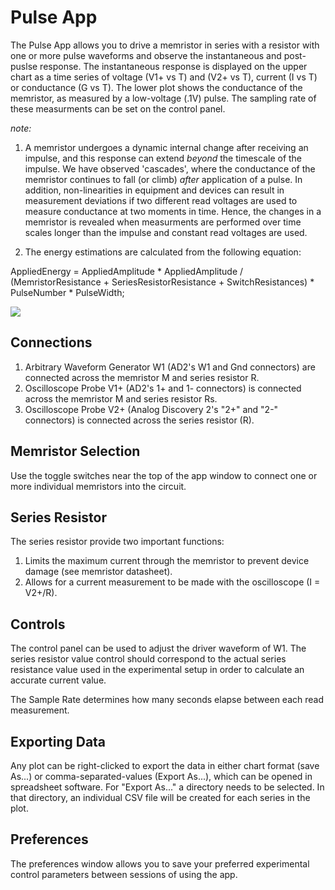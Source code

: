 # Pulse App

The Pulse App allows you to drive a memristor in series with a resistor with one or more pulse waveforms and observe the instantaneous and post-puslse response. The instantaneous response is displayed on the upper chart as a time series of voltage (V1+ vs T) and (V2+ vs T), current (I vs T) or conductance (G vs T). The lower plot shows the conductance of the memristor, as measured by a low-voltage (.1V) pulse. The sampling rate of these measurments can be set on the control panel. 

*note:*

1. A memristor undergoes a dynamic internal change after receiving an impulse, and this response can extend *beyond* the timescale of the impulse. We have observed 'cascades', where the conductance of the memristor continues to fall (or climb) *after* application of a pulse. In addition, non-linearities in equipment and devices can result in measurement deviations if two different read voltages are used to measure conductance at two moments in time. Hence, the changes in a memristor is revealed when measurments are performed over time scales longer than the impulse and constant read voltages are used. 

2. The energy estimations are calculated from the following equation: 

AppliedEnergy = AppliedAmplitude * AppliedAmplitude / (MemristorResistance + SeriesResistorResistance + SwitchResistances) * PulseNumber * PulseWidth;



![](file://help/Pulse.png)

## Connections

1.  Arbitrary Waveform Generator W1 (AD2's W1 and Gnd connectors) are connected across the memristor M and series resistor R.
2.  Oscilloscope Probe V1+ (AD2's 1+ and 1- connectors) is connected across the memristor M and series resistor Rs.
3.  Oscilloscope Probe V2+ (Analog Discovery 2's "2+" and "2-" connectors) is connected across the series resistor (R).

## Memristor Selection

Use the toggle switches near the top of the app window to connect one or more individual memristors into the circuit.

## Series Resistor

The series resistor provide two important functions:

1.  Limits the maximum current through the memristor to prevent device damage (see memristor datasheet).
2.  Allows for a current measurement to be made with the oscilloscope (I = V2+/R).

## Controls

The control panel can be used to adjust the driver waveform of W1. The series resistor value control should correspond to the actual series resistance value used in the experimental setup in order to calculate an accurate current value.

The Sample Rate determines how many seconds elapse between each read measurement. 

## Exporting Data

Any plot can be right-clicked to export the data in either chart format (save As...) or comma-separated-values (Export As...), which can be opened in spreadsheet software. For "Export As..." a directory needs to be selected. In that directory, an individual CSV file will be created for each series in the plot.

## Preferences

The preferences window allows you to save your preferred experimental control parameters between sessions of using the app.